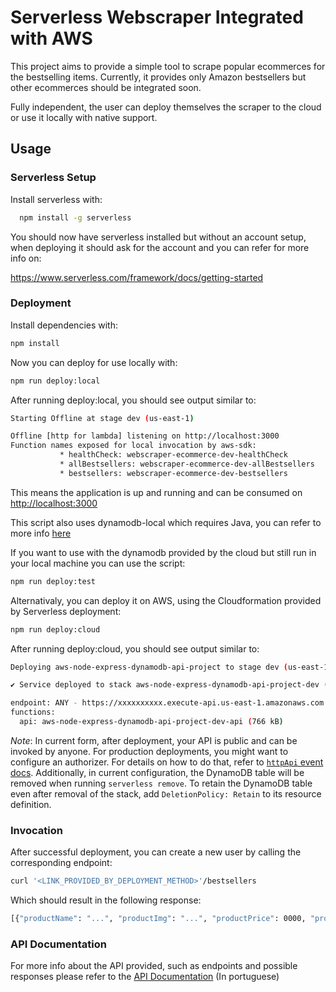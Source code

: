 <!--
title: 'Serverless Webscraper Integrated with AWS'
description: 'This project aims to provide a simple tool to scrape popular ecommerces for the bestselling items. Currently, it provides only Amazon bestsellers but other ecommerces should be integrated soon.

Fully independent, the user can deploy themselves the scraper to the cloud or use it locally with native support.'
layout: Doc
framework: v3
platform: AWS
language: nodeJS
priority: 1
authorLink: 'https://github.com/kawaym'
authorName: 'Kaway Marinho.'
authorAvatar: 'https://avatars.githubusercontent.com/u/57325050?v=4'
-->

# Serverless Webscraper Integrated with AWS

This project aims to provide a simple tool to scrape popular ecommerces for the bestselling items. Currently, it provides only Amazon bestsellers but other ecommerces should be integrated soon.

Fully independent, the user can deploy themselves the scraper to the cloud or use it locally with native support.

## Usage

### Serverless Setup

Install serverless with:

```bash
  npm install -g serverless
```

You should now have serverless installed but without an account setup, when deploying it should ask for the account and you can refer for more info on:

<https://www.serverless.com/framework/docs/getting-started>

### Deployment

Install dependencies with:

```bash
npm install
```

Now you can deploy for use locally with:

```bash
npm run deploy:local
```

After running deploy:local, you should see output similar to:

```bash
Starting Offline at stage dev (us-east-1)

Offline [http for lambda] listening on http://localhost:3000
Function names exposed for local invocation by aws-sdk:
           * healthCheck: webscraper-ecommerce-dev-healthCheck
           * allBestsellers: webscraper-ecommerce-dev-allBestsellers
           * bestsellers: webscraper-ecommerce-dev-bestsellers
```

This means the application is up and running and can be consumed on <http://localhost:3000>

This script also uses dynamodb-local which requires Java, you can refer to more info [here](https://github.com/raisenational/serverless-dynamodb)

If you want to use with the dynamodb provided by the cloud but still run in your local machine you can use the script:

```bash
npm run deploy:test
```

Alternativaly, you can deploy it on AWS, using the Cloudformation provided by Serverless deployment:

```bash
npm run deploy:cloud
```

After running deploy:cloud, you should see output similar to:

```bash
Deploying aws-node-express-dynamodb-api-project to stage dev (us-east-1)

✔ Service deployed to stack aws-node-express-dynamodb-api-project-dev (196s)

endpoint: ANY - https://xxxxxxxxxx.execute-api.us-east-1.amazonaws.com
functions:
  api: aws-node-express-dynamodb-api-project-dev-api (766 kB)
```

_Note_: In current form, after deployment, your API is public and can be invoked by anyone. For production deployments, you might want to configure an authorizer. For details on how to do that, refer to [`httpApi` event docs](https://www.serverless.com/framework/docs/providers/aws/events/http-api/). Additionally, in current configuration, the DynamoDB table will be removed when running `serverless remove`. To retain the DynamoDB table even after removal of the stack, add `DeletionPolicy: Retain` to its resource definition.

### Invocation

After successful deployment, you can create a new user by calling the corresponding endpoint:

```bash
curl '<LINK_PROVIDED_BY_DEPLOYMENT_METHOD>'/bestsellers
```

Which should result in the following response:

```bash
[{"productName": "...", "productImg": "...", "productPrice": 0000, "productUrl": "..."}, ...]
```

### API Documentation

For more info about the API provided, such as endpoints and possible responses please refer to the [API Documentation](https://ten-freedom-1f7.notion.site/API-Template-27b55a9fb7e04aba8ab555f4daa510fc?pvs=4) (In portuguese)
